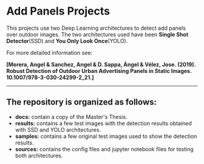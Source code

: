 # Add Panels Projects

This projects use two Deep Learning architectures to detect add panels over outdoor images. The two architectures used have been **Single Shot Detector**(SSD) and **You Only Look Once**(YOLO).

For more detailed information see:

**[Morera, Angel & Sanchez, Angel & D. Sappa, Ángel & Vélez, Jose. (2019). Robust Detection of Outdoor Urban Advertising Panels in Static Images. 10.1007/978-3-030-24299-2_21.]**

****

## The repository is organized as follows:

- **docs:** contain a copy of the Master's Thesis.
- **results:** contains a few test images with the detection results obtained with SSD and YOLO architectures.
- **samples:** contains a few original test images used to show the detection results.
- **sources:** contains the config files and jupyter notebook files for testing both architectures.

